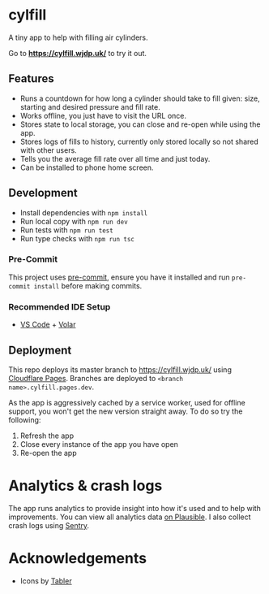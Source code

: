# cylfill

A tiny app to help with filling air cylinders.

Go to **https://cylfill.wjdp.uk/** to try it out.

## Features

- Runs a countdown for how long a cylinder should take to fill given: size, starting and desired pressure and fill rate.
- Works offline, you just have to visit the URL once.
- Stores state to local storage, you can close and re-open while using the app.
- Stores logs of fills to history, currently only stored locally so not shared with other users.
- Tells you the average fill rate over all time and just today.
- Can be installed to phone home screen.

## Development

- Install dependencies with `npm install`
- Run local copy with `npm run dev`
- Run tests with `npm run test`
- Run type checks with `npm run tsc`

### Pre-Commit

This project uses [pre-commit](https://pre-commit.com/), ensure you have it installed and run `pre-commit install` before making commits.

### Recommended IDE Setup

- [VS Code](https://code.visualstudio.com/) + [Volar](https://marketplace.visualstudio.com/items?itemName=Vue.volar)

## Deployment

This repo deploys its master branch to https://cylfill.wjdp.uk/ using [Cloudflare Pages](https://pages.cloudflare.com/). Branches are deployed to `<branch name>.cylfill.pages.dev`.

As the app is aggressively cached by a service worker, used for offline support, you won't get the new version straight away. To do so try the following:

1. Refresh the app
2. Close every instance of the app you have open
3. Re-open the app

# Analytics & crash logs

The app runs analytics to provide insight into how it's used and to help with improvements. You can view all analytics data [on Plausible](https://plausible.io/cylfill.wjdp.uk). I also collect crash logs using [Sentry](https://sentry.io).

# Acknowledgements

- Icons by [Tabler](https://tabler.io/)
